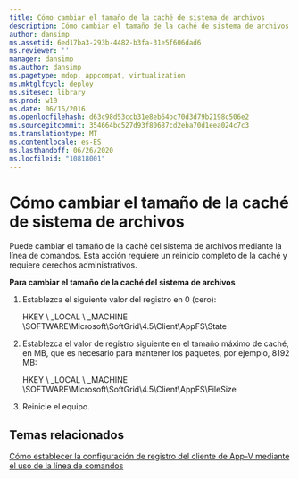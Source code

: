 ```yaml
---
title: Cómo cambiar el tamaño de la caché de sistema de archivos
description: Cómo cambiar el tamaño de la caché de sistema de archivos
author: dansimp
ms.assetid: 6ed17ba3-293b-4482-b3fa-31e5f606dad6
ms.reviewer: ''
manager: dansimp
ms.author: dansimp
ms.pagetype: mdop, appcompat, virtualization
ms.mktglfcycl: deploy
ms.sitesec: library
ms.prod: w10
ms.date: 06/16/2016
ms.openlocfilehash: d63c98d53ccb31e8eb64bc70d3d79b2198c506e2
ms.sourcegitcommit: 354664bc527d93f80687cd2eba70d1eea024c7c3
ms.translationtype: MT
ms.contentlocale: es-ES
ms.lasthandoff: 06/26/2020
ms.locfileid: "10818001"
---
```

# Cómo cambiar el tamaño de la caché de sistema de archivos


Puede cambiar el tamaño de la caché del sistema de archivos mediante la línea de comandos. Esta acción requiere un reinicio completo de la caché y requiere derechos administrativos.

**Para cambiar el tamaño de la caché del sistema de archivos**

1.  Establezca el siguiente valor del registro en 0 (cero):

    HKEY \ _LOCAL \ _MACHINE \\SOFTWARE\\Microsoft\\SoftGrid\\4.5\\Client\\AppFS\\State

2.  Establezca el valor de registro siguiente en el tamaño máximo de caché, en MB, que es necesario para mantener los paquetes, por ejemplo, 8192 MB:

    HKEY \ _LOCAL \ _MACHINE \\SOFTWARE\\Microsoft\\SoftGrid\\4.5\\Client\\AppFS\\FileSize

3.  Reinicie el equipo.

## Temas relacionados


[Cómo establecer la configuración de registro del cliente de App-V mediante el uso de la línea de comandos](how-to-configure-the-app-v-client-registry-settings-by-using-the-command-line.md)

 

 






